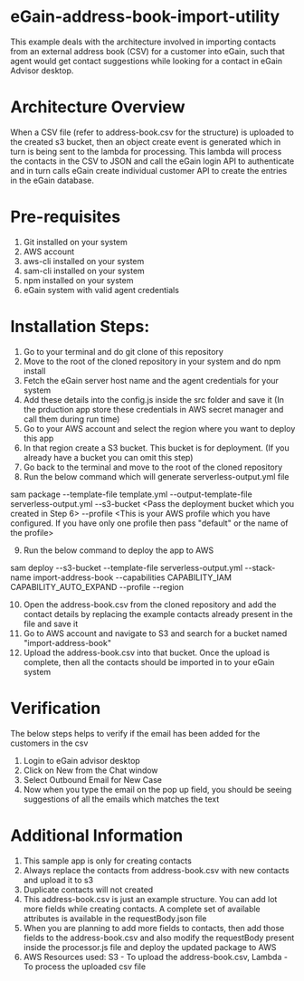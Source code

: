# eGain-address-book-import-utility

This example deals with the architecture involved in importing contacts from an external address book (CSV) for a customer into eGain, such that agent would get contact suggestions while looking for a contact in eGain Advisor desktop.

# Architecture Overview
When a CSV file (refer to address-book.csv for the structure) is uploaded to the created s3 bucket, then an object create event is generated which in turn is being sent to the lambda for processing. This lambda will process the contacts in the CSV to JSON and call the eGain login API to authenticate and in turn calls eGain create individual customer API to create the entries in the eGain database.

# Pre-requisites

1. Git installed on your system
2. AWS account
3. aws-cli installed on your system
4. sam-cli installed on your system
5. npm installed on your system
6. eGain system with valid agent credentials

# Installation Steps:

1. Go to your terminal and do git clone of this repository
2. Move to the root of the cloned repository in your system and do npm install
3. Fetch the eGain server host name and the agent credentials for your system
4. Add these details into the config.js inside the src folder and save it (In the prduction app store these credentials in AWS secret manager and call them during run time)
5. Go to your AWS account and select the region where you want to deploy this app
6. In that region create a S3 bucket. This bucket is for deployment. (If you already have a bucket you can omit this step)
7. Go back to the terminal and move to the root of the cloned repository
8. Run the below command which will generate serverless-output.yml file

sam package --template-file template.yml --output-template-file serverless-output.yml --s3-bucket <Pass the deployment bucket which you created in Step 6> --profile <This is your AWS profile which you have configured. If you have only one profile then pass "default" or the name of the profile>

9. Run the below command to deploy the app to AWS

sam deploy --s3-bucket <deployment bucket> --template-file serverless-output.yml --stack-name import-address-book --capabilities CAPABILITY_IAM CAPABILITY_AUTO_EXPAND --profile <AWS profile> --region <AWS region>

10. Open the address-book.csv from the cloned repository and add the contact details by replacing the example contacts already present in the file and save it
11. Go to AWS account and navigate to S3 and search for a bucket named "import-address-book"
12. Upload the address-book.csv into that bucket. Once the upload is complete, then all the contacts should be imported in to your eGain system

# Verification

The below steps helps to verify if the email has been added for the customers in the csv
1. Login to eGain advisor desktop
2. Click on New from the Chat window
3. Select Outbound Email for New Case
4. Now when you type the email on the pop up field, you should be seeing suggestions of all the emails which matches the text

# Additional Information

1. This sample app is only for creating contacts
2. Always replace the contacts from address-book.csv with new contacts and upload it to s3
3. Duplicate contacts will not created
4. This address-book.csv is just an example structure. You can add lot more fields while creating contacts. A complete set of available attributes is available in the requestBody.json file
5. When you are planning to add more fields to contacts, then add those fields to the address-book.csv and also modify the requestBody present inside the processor.js file and deploy the updated package to AWS
6. AWS Resources used: S3 - To upload the address-book.csv, Lambda - To process the uploaded csv file




